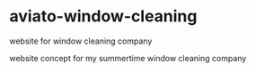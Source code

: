 # aviato-window-cleaning
website for window cleaning company

website concept for my summertime window cleaning company

